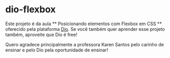 # dio-flexbox

Este projeto é da aula ** Posicionando elementos com Flexbox em CSS ** oferecido pela plataforma [Dio](https://www.dio.me/). Se você também quer aprender esse projeto também, aproveite que Dio é free!

Quero agradece principalmente a professora Karen Santos pelo carinho de ensinar e pelo Dio pela oportunidade de ensinar!



